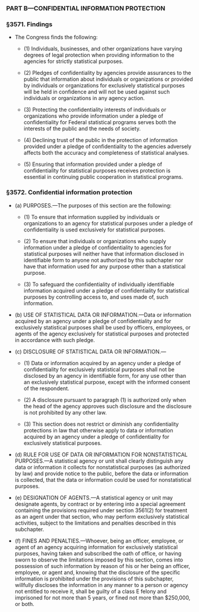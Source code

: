 ### PART B—CONFIDENTIAL INFORMATION PROTECTION

### §3571. Findings
* The Congress finds the following:

  * (1) Individuals, businesses, and other organizations have varying degrees of legal protection when providing information to the agencies for strictly statistical purposes.

  * (2) Pledges of confidentiality by agencies provide assurances to the public that information about individuals or organizations or provided by individuals or organizations for exclusively statistical purposes will be held in confidence and will not be used against such individuals or organizations in any agency action.

  * (3) Protecting the confidentiality interests of individuals or organizations who provide information under a pledge of confidentiality for Federal statistical programs serves both the interests of the public and the needs of society.

  * (4) Declining trust of the public in the protection of information provided under a pledge of confidentiality to the agencies adversely affects both the accuracy and completeness of statistical analyses.

  * (5) Ensuring that information provided under a pledge of confidentiality for statistical purposes receives protection is essential in continuing public cooperation in statistical programs.

### §3572. Confidential information protection
* (a) PURPOSES.—The purposes of this section are the following:

  * (1) To ensure that information supplied by individuals or organizations to an agency for statistical purposes under a pledge of confidentiality is used exclusively for statistical purposes.

  * (2) To ensure that individuals or organizations who supply information under a pledge of confidentiality to agencies for statistical purposes will neither have that information disclosed in identifiable form to anyone not authorized by this subchapter nor have that information used for any purpose other than a statistical purpose.

  * (3) To safeguard the confidentiality of individually identifiable information acquired under a pledge of confidentiality for statistical purposes by controlling access to, and uses made of, such information.


* (b) USE OF STATISTICAL DATA OR INFORMATION.—Data or information acquired by an agency under a pledge of confidentiality and for exclusively statistical purposes shall be used by officers, employees, or agents of the agency exclusively for statistical purposes and protected in accordance with such pledge.

* (c) DISCLOSURE OF STATISTICAL DATA OR INFORMATION.—

  * (1) Data or information acquired by an agency under a pledge of confidentiality for exclusively statistical purposes shall not be disclosed by an agency in identifiable form, for any use other than an exclusively statistical purpose, except with the informed consent of the respondent.

  * (2) A disclosure pursuant to paragraph (1) is authorized only when the head of the agency approves such disclosure and the disclosure is not prohibited by any other law.

  * (3) This section does not restrict or diminish any confidentiality protections in law that otherwise apply to data or information acquired by an agency under a pledge of confidentiality for exclusively statistical purposes.


* (d) RULE FOR USE OF DATA OR INFORMATION FOR NONSTATISTICAL PURPOSES.—A statistical agency or unit shall clearly distinguish any data or information it collects for nonstatistical purposes (as authorized by law) and provide notice to the public, before the data or information is collected, that the data or information could be used for nonstatistical purposes.

* (e) DESIGNATION OF AGENTS.—A statistical agency or unit may designate agents, by contract or by entering into a special agreement containing the provisions required under section 3561(2) for treatment as an agent under that section, who may perform exclusively statistical activities, subject to the limitations and penalties described in this subchapter.

* (f) FINES AND PENALTIES.—Whoever, being an officer, employee, or agent of an agency acquiring information for exclusively statistical purposes, having taken and subscribed the oath of office, or having sworn to observe the limitations imposed by this section, comes into possession of such information by reason of his or her being an officer, employee, or agent and, knowing that the disclosure of the specific information is prohibited under the provisions of this subchapter, willfully discloses the information in any manner to a person or agency not entitled to receive it, shall be guilty of a class E felony and imprisoned for not more than 5 years, or fined not more than $250,000, or both.